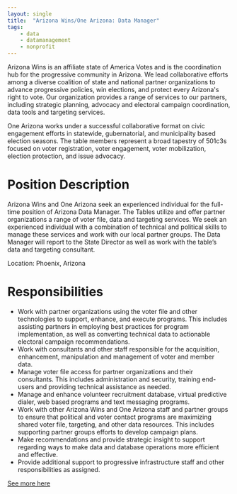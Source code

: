 ```yaml
---
layout: single
title:  "Arizona Wins/One Arizona: Data Manager"
tags: 
    - data
    - datamanagement
    - nonprofit
---
```


Arizona Wins is an affiliate state of America Votes and is the coordination hub for the progressive community in Arizona. We lead collaborative efforts among a diverse coalition of state and national partner organizations to advance progressive policies, win elections, and protect every Arizona's right to vote. Our organization provides a range of services to our partners, including strategic planning, advocacy and electoral campaign coordination, data tools and targeting services.

One Arizona works under a successful collaborative format on civic engagement efforts in statewide, gubernatorial, and municipality based election seasons. The table members represent a broad tapestry of 501c3s focused on voter registration, voter engagement, voter mobilization, election protection, and issue advocacy.

# Position Description
Arizona Wins and One Arizona seek an experienced individual for the full-time position of Arizona Data Manager. The Tables utilize and offer partner organizations a range of voter file, data and targeting services. We seek an experienced individual with a combination of technical and political skills to manage these services and work with our local partner groups. The Data Manager will report to the State Director as well as work with the table’s data and targeting consultant.

Location: Phoenix, Arizona

# Responsibilities
* Work with partner organizations using the voter file and other technologies to support, enhance, and execute programs. This includes assisting partners in employing best
practices for program implementation, as well as converting technical data to actionable electoral campaign recommendations.
* Work with consultants and other staff responsible for the acquisition, enhancement, manipulation and management of voter and member data.
* Manage voter file access for partner organizations and their consultants. This includes administration and security, training end-users and providing technical assistance as needed.
* Manage and enhance volunteer recruitment database, virtual predictive dialer, web based programs and text messaging programs.
* Work with other Arizona Wins and One Arizona staff and partner groups to ensure that political and voter contact programs are maximizing shared voter file, targeting, and other data resources. This includes supporting partner groups efforts to develop campaign plans.
* Make recommendations and provide strategic insight to support regarding ways to make data and database operations more efficient and effective.
* Provide additional support to progressive infrastructure staff and other responsibilities as assigned.

[See more here](https://drive.google.com/file/d/0B4Y2tRAq81_xNEptam9NNkxXd2EwM0ZrbEtzMmJYZ0dPcFl3/view?usp=sharing)
